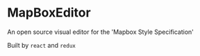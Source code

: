 # MapBoxEditor
An open source visual editor for the 'Mapbox Style Specification' 

Built by `react` and `redux`
